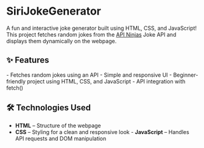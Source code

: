 # SiriJokeGenerator
A fun and interactive joke generator built using HTML, CSS, and JavaScript! This project fetches random jokes from the [API Ninjas](https://api-ninjas.com/) Joke API and displays them dynamically on the webpage.

## ✨ Features

-⁠  ⁠Fetches random jokes using an API
-⁠  ⁠Simple and responsive UI
-⁠  ⁠Beginner-friendly project using HTML, CSS, and JavaScript
-⁠  ⁠API integration with fetch()

## 🛠️ Technologies Used

-  ⁠**HTML** – Structure of the webpage
-  ⁠**CSS** – Styling for a clean and responsive look
-⁠  ⁠**JavaScript** – Handles API requests and DOM manipulation
